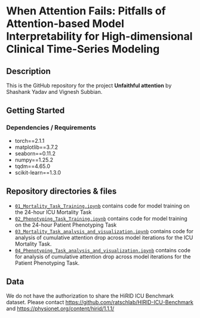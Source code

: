 # When Attention Fails: Pitfalls of Attention-based Model Interpretability for High-dimensional Clinical Time-Series Modeling

## Description

This is the GitHub repository for the project **Unfaithful attention** by Shashank Yadav and Vignesh Subbian.

## Getting Started

### Dependencies / Requirements
* torch==2.1.1
* matplotlib==3.7.2
* seaborn==0.11.2
* numpy==1.25.2
* tqdm==4.65.0
* scikit-learn==1.3.0


## Repository directories & files
+ [`01_Mortality_Task_Training.ipynb`](01_Mortality_Task_Training.ipynb) contains code for model training on the 24-hour ICU Mortality Task
+ [`02_Phenotyping_Task_Training.ipynb`](02_Phenotyping_Task_Training.ipynb) contains code for model training on the 24-hour Patient Phenotyping Task
+ [`03_Mortality_Task_analysis_and_visualization.ipynb`](03_Mortality_Task_analysis_and_visualization.ipynb) contains code for analysis of cumulative attention drop across model iterations for the ICU Mortality Task.
+ [`04_Phenotyping_Task_analysis_and_visualization.ipynb`](04_Phenotyping_Task_analysis_and_visualization.ipynb) contains code for analysis of cumulative attention drop across model iterations for the Patient Phenotyping Task.

## Data
We do not have the authorization to share the HiRID ICU Benchmark dataset. Please contact https://github.com/ratschlab/HIRID-ICU-Benchmark and https://physionet.org/content/hirid/1.1.1/

